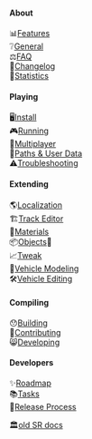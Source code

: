 #### About

📊[Features](Features.md)  
❔[General](General.md)  
⚖️[FAQ](Faq.md)  
📜[Changelog](Changelog.md)  
📝[Statistics](Statistics.md)  

#### Playing

🖥️[Install](Install.md)  
🎮[Running](Running.md)  
👥[Multiplayer](Multiplayer.md)  
📄[Paths & User Data](Paths.md)  
⚠️[Troubleshooting](Troubleshooting.md)  

#### Extending

🌎[Localization](Localization.md)  
🏗️[Track Editor](Editor.md)  
🔮[Materials](Materials.md)  
📦[Objects](Objects.md)🏢  
📈[Tweak](Tweak.md)  
🚗[Vehicle Modeling](VehicleModeling.md)  
🛠️[Vehicle Editing](VehicleEditing.md)

#### Compiling

😯[Building](Building.md)  
🤝[Contributing](Contributing.md)  
😸[Developing](Developing.md)  

#### Developers

✨[Roadmap](Roadmap.md)  
📚[Tasks](http://stuntrally.tuxfamily.org/mantis/view_all_bug_page.php)  
🤗[Release Process](Release.md)  

🏛️[old SR docs](https://github.com/stuntrally/stuntrally3/blob/main/docs/)
